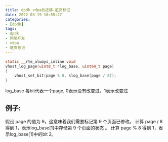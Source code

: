 ```yaml
---
title: dpdk_vdpa热迁移-脏页标记
date: 2022-03-19 10:55:27
categories:
- [dpdk]
tags:
- dpdk
- 网络开发
- vdpa
- 脏页标记
---
```


```c
static __rte_always_inline void
vhost_log_page(uint8_t *log_base, uint64_t page)
{
	vhost_set_bit(page % 8, &log_base[page / 8]);
}
```
log_base 每bit代表一个page, 0表示没有改变过，1表示改变过

## 例子:
假设 page 的值为 9，这意味着我们需要标记第 9 个页面已修改。
计算 page / 8 得到 1，表示log_base[1]中存储第 9 个页面的状态 。
计算 page % 8 得到 1，表示log_base[1]中的bit 2。